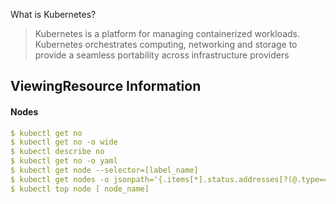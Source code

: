 What is Kubernetes?
> Kubernetes is a platform for managing containerized workloads. Kubernetes orchestrates computing, networking and storage to provide a seamless portability across infrastructure providers

## ViewingResource Information
#### Nodes
```yaml
$ kubectl get no
$ kubectl get no -o wide
$ kubectl describe no
$ kubectl get no -o yaml
$ kubectl get node --selector=[label_name]
$ kubectl get nodes -o jsonpath='{.items[*].status.addresses[?(@.type=="ExternalIP")].address}'
$ kubectl top node [ node_name]
```
